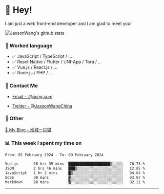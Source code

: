 # 👋 Hey!

I am just a web front-end developer and I am glad to meet you!

![JaxsonWang's github stats](https://github-readme-stats.vercel.app/api?username=JaxsonWang&&show_icons=true&&title_color=1abc9c&&icon_color=1abc9c)


### 📝 Worked language

- ✅ JavaScript / TypeScript / ...
- ✅ React Native / Flutter / UNI-App / Tora / ...
- ✅ Vue.js / React.js / ...
- ✅ Node.js / PHP / ...

### 📮 Contact Me

- [Email - i@iiong.com](mailto:i@iiong.com)

- [Twitter - @JaxsonWangChina](https://twitter.com/JaxsonWangChina)

### 🤪 Other

[📌 My Blog - 淮城一只猫](https://iiong.com)

### 📊 This week I spent my time on

<!--START_SECTION:waka-->

```txt
From: 02 February 2024 - To: 09 February 2024

Vue.js       16 hrs 35 mins  ███████████████████▒░░░░░   76.73 %
JSON         2 hrs 46 mins   ███▒░░░░░░░░░░░░░░░░░░░░░   12.85 %
JavaScript   1 hr 2 mins     █▒░░░░░░░░░░░░░░░░░░░░░░░   04.84 %
SCSS         39 mins         ▓░░░░░░░░░░░░░░░░░░░░░░░░   03.07 %
Markdown     28 mins         ▓░░░░░░░░░░░░░░░░░░░░░░░░   02.21 %
```

<!--END_SECTION:waka-->

---
